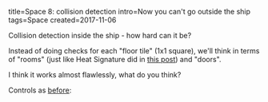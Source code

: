title=Space 8: collision detection
intro=Now you can't go outside the ship
tags=Space
created=2017-11-06

Collision detection inside the ship - how hard can it be?

Instead of doing checks for each "floor tile" (1x1 square),
we'll think in terms of "rooms" (just like Heat Signature did in [this post][hs])
and "doors".

I think it works almost flawlessly, what do you think?

Controls as [before][]:

[hs]: http://www.pentadact.com/2015-11-14-teaching-heat-signatures-ship-generator-to-think-in-sectors/
[before]: space-6-on-a-ship.html

<div>
		<script src="three.js"></script>
		<script src="cannon.js"></script>
		<script src="PointerLockControls-6.js"></script>
		<script>
			// Our Javascript will go here.

var scene = new THREE.Scene();
var camera = new THREE.PerspectiveCamera( 75, 686/460, 0.1, 1e6 );
var renderer = new THREE.WebGLRenderer();
renderer.setSize(  686, 460);
document.querySelector('.post').appendChild( renderer.domElement );

world = new CANNON.World();
world.gravity.set(0,0,0);
world.broadphase = new CANNON.NaiveBroadphase();
world.solver.iterations = 10;

world2 = new CANNON.World();
world2.gravity.set(0,0,-10);
world2.broadphase = new CANNON.NaiveBroadphase();
world2.solver.iterations = 10;

// world.defaultContactMaterial.contactEquationStiffness = 1e6;
// world.defaultContactMaterial.contactEquationRelaxation = 10;
world.defaultContactMaterial.friction = 100;
world.defaultContactMaterial.restitution = 0;

world2.defaultContactMaterial.friction=0;

// 2D Map functions

const map_multiplier=4;

// Class!
// .data is 2d array where 1 means 'can go', 0 means 'can not', 2 means 'special processing needed'
var My2DMap=function(w,h) {
	this.data=[];
	this.w=w*map_multiplier;
	this.h=h*map_multiplier;
	for(var i=0; i<this.w; i++){
		this.data[i]=[];
		for(var j=0; j<this.h; j++){
			this.data[i][j]=1;
		}
	}
	this.emptyCell=function(r,c,value){

	}
	this.addWall=function(type,r,c){
	}
}

var ship={
	w:3,
	h:5,
	cells:
		[[3,3,3],
		 [0,1,0],
		 [1,1,1],
		 [1,1,1],
		 [1,1,1]],
	walls:[//h
		[[3,3,3],
		 [3,0,3],
		 [2,0,2],
		 [0,0,0],
		 [0,0,0],
		 [1,2,1]],
	       //v
		[[3,0,0,3],
		 [0,1,1,0],
		 [1,0,0,1],
		 [2,0,0,2],
		 [1,0,0,1]]],
	};

var ship_plan={
	rooms:[
		{id:0,
			x_pos:0,
			y_pos:0,
			z_pos:0,
			x_size:3,
			y_size:4,
			z_size:1},
		],
}

var b=0.2;
var b2=2*b;
rooms=[
{x0:2-b,y0:-1-b,dx:b2,dy:2+b2},
{x0:b,y0:-b,dx:2-b2,dy:b2},
{x0:-2-b,y0:-1-b,dx:2+b2,dy:2+b2}];
rooms[0].doors={'-x':[],'+x':[],'-y':[],'+y':[]};
rooms[1].doors={'-x':[],'+x':[],'-y':[],'+y':[]};
rooms[2].doors={'-x':[],'+x':[],'-y':[],'+y':[]};
rooms[0].doors['-x'].push({
	room:rooms[1],
	y_min:1,
	y_max:1+b2,
	y_change:-1,
});
rooms[1].doors['+x'].push({
	room:rooms[0],
	y_min:0,
	y_max:1,//too much
	y_change:1,
});
rooms[1].doors['-x'].push({
	room:rooms[2],
	y_min:0,
	y_max:1,//too much
	y_change:1,
});
rooms[2].doors['+x'].push({
	room:rooms[1],
	y_min:1,
	y_max:1+b2,
	y_change:-1,
});
rooms[0].id=0;
rooms[1].id=1;
rooms[2].id=2;

function ship_builder(ship, THREE_scene, CANNON_world){
	var x_origin=ship.h/2.0-0.5;
	var y_origin=ship.w/2.0-0.5;
	var THREE_Geometry, CANNON_body, CANNON_body2;
	var add_box=function(x,y,z,x0,y0,z0,turn_z){
		//note: uses real coords (x fw, y lt, z up)
		var geometry = new THREE.BoxGeometry(x,y,z);
		var cube = new THREE.Mesh( geometry ); // adding material argument might save garbage
		cube.position.set(x0,y0,z0);
		if(turn_z==1){
			cube.rotation.z=Math.PI/4;
		}
		if(turn_z==2){
			cube.rotation.y=Math.PI/4;
		}
		THREE_Geometry.mergeMesh( cube );
		var shape = new CANNON.Box(new CANNON.Vec3(x/2,y/2,z/2));
		var rot=new CANNON.Quaternion();
		if(turn_z==1){
			rot.setFromAxisAngle(new CANNON.Vec3(0,0,1),Math.PI/4);
		}
		if(turn_z==2){
			rot.setFromAxisAngle(new CANNON.Vec3(0,1,0),Math.PI/4);
		}
		CANNON_body.addShape(shape, new CANNON.Vec3(x0,y0,z0), rot);
	};
	var mkbox=function(r,c,up,r0,c0,up0,turn_z){
		//wrapper around above function to pass expected args
		//uses map coords (row, column, floor)
		return add_box(r,c,up,-r0+x_origin,-c0+y_origin,up0,turn_z);
	}
	var floor=function(r,c,ceil=0){
		return mkbox(1, 1, 0.1, r, c, ceil);
	};
	var wwfloor=function(r,c,ceil=0){
		// return mkbox(1, 1, 0.1, r, c, ceil);
		mkbox(0.1, 1, 0.1, r-0.45, c, ceil);
		mkbox(0.1, 1, 0.1, r+0.45, c, ceil);
		mkbox(1, 0.1, 0.1, r, c-0.45, ceil);
		mkbox(1, 0.1, 0.1, r, c+0.45, ceil);
		xceil=ceil?(1-0.05/2):0.05/2;
		mkbox(0.05, 1, 0.05, r, c, xceil);
		mkbox(1, 0.05, 0.05, r, c, xceil);
	};
	var add_cyl=function(r1,r2,len,x0,y0,z0){
		segments = 12;
		//(radiusTop, radiusBottom, height, radiusSegments, heightSegments, openEnded, thetaStart, thetaLength)
		var geometry = new THREE.CylinderGeometry( r1, r2, len, segments );
		var cylinder = new THREE.Mesh( geometry ); // adding material argument might save garbage
		cylinder.rotation.z=-Math.PI/2;
		cylinder.position.set(x0,y0,z0);
		THREE_Geometry.mergeMesh( cylinder );

		// ( radiusTop  radiusBottom  height  numSegments )
		var shape = new CANNON.Cylinder ( r1, r2, len, segments );
		var quat = new CANNON.Quaternion();
		quat.setFromAxisAngle(new CANNON.Vec3(1,0,0),-Math.PI/2);
		var translation = new CANNON.Vec3(0,0,0);
		shape.transformAllPoints(translation,quat);
		quat.setFromAxisAngle(new CANNON.Vec3(0,0,1),-Math.PI/2);
		shape.transformAllPoints(translation,quat);
		CANNON_body.addShape(shape, new CANNON.Vec3(x0,y0,z0));
	};
	var engine=function(r,c){
		return add_cyl(0.4, 0.5, 1, -r+x_origin, -c+y_origin, 0.5);
	};
	var wall=[
		function(r,c){//h
		return mkbox(0.1, 1, 1, r, c, 0.5);
		},
		function(r,c){//v
		return mkbox(1, 0.1, 1, r, c, 0.5);
		}];
	var wwall=[
		function(r,c){//h
			mkbox(0.1, 1, 0.33, r, c, 0.33/2);
			mkbox(0.1, 1, 0.33, r, c, 1-0.33/2);
			mkbox(0.1, 0.33, 0.34, r, c-0.335, 0.5);
			mkbox(0.1, 0.33, 0.34, r, c+0.335, 0.5);
		},
		function(r,c){//v
			mkbox(1, 0.1, 0.33, r, c, 0.33/2);
			mkbox(1, 0.1, 0.33, r, c, 1-0.33/2);
			mkbox(0.33, 0.1, 0.34, r-0.335, c, 0.5);
			mkbox(0.33, 0.1, 0.34, r+0.335, c, 0.5);
		}];
	var www_w=0.05;
	var wwwall=[
		function(r,c){//h
			mkbox(www_w, 1, www_w, r, c, 0.05);
			mkbox(www_w, 1, www_w, r, c, 0.95);
			mkbox(www_w, www_w, 1, r, c-0.45, 0.5);
			mkbox(www_w, www_w, 1, r, c+0.45, 0.5);
			mkbox(0.05, 1, 0.05, r, c, 0.5);
			mkbox(0.05, 0.05, 1, r, c, 0.5);
		},
		function(r,c){//v
			mkbox(1, www_w, www_w, r, c, 0.05);
			mkbox(1, www_w, www_w, r, c, 0.95);
			mkbox(www_w, www_w, 1, r-0.45, c, 0.5);
			mkbox(www_w, www_w, 1, r+0.45, c, 0.5);
			mkbox(1, 0.05, 0.05, r, c, 0.5);
			mkbox(0.05, 0.05, 1, r, c, 0.5);
		}];
	var dock1=function(r,c){
			var w1=www_w/2/Math.sqrt(2);
			mkbox(w1, w1, 0.5, r-0.75+www_w/4, c-0.5-www_w/4, 0.5,1);
			mkbox(w1, w1, 0.5, r-0.75+www_w/4, c-0.5+www_w/4, 0.5,1);
			mkbox(2*w1, 2*w1, 0.5, r-0.75-www_w/4, c+0.5, 0.5,1);
			mkbox(w1, 0.5, w1, r-0.75, c, 1-www_w/4,2);
			mkbox(w1, 0.5, w1, r-0.75, c, 1+www_w/4,2);
			mkbox(2*w1, 0.5, 2*w1, r-0.75, c, 0,2);
		}
	var dock3=function(r,c){
			var w1=www_w/2/Math.sqrt(2);
			mkbox(w1, w1, 0.5, r+0.75+www_w/4, c+0.5-www_w/4, 0.5,1);
			mkbox(w1, w1, 0.5, r+0.75+www_w/4, c+0.5+www_w/4, 0.5,1);
			mkbox(2*w1, 2*w1, 0.5, r+0.75-www_w/4, c-0.5, 0.5,1);
			mkbox(w1, 0.5, w1, r+0.75, c, 0-www_w/4,2);
			mkbox(w1, 0.5, w1, r+0.75, c, 0+www_w/4,2);
			mkbox(2*w1, 0.5, 2*w1, r+0.75, c, 1,2);
		}
	var THREE_Geometry = new THREE.Geometry();
	// var material = new THREE.MeshBasicMaterial( { color: 0x00ff00 } );
	var CANNON_body = new CANNON.Body({ mass: 1 });
	var map = new My2DMap(ship.w,ship.h);
	//cells
	for(var r=0;r<ship.h;r++){
		for(var c=0;c<ship.w;c++){
			switch(ship.cells[r][c]){
				case 1:
					floor(r,c);
					floor(r,c,1);
				break;
				case 3:
					wwfloor(r,c);
					wwfloor(r,c,1);
				break;
				case 5:
					engine(r,c);
				break;
				case 7:
					dock1(r,c);
				break;
				case 8:
					dock3(r,c);
				break;
			}
		}
	}
	//horiz walls
	for(var c=0;c<ship.w;c++){
		for(var r=0;r<=ship.h;r++){
			switch(ship.walls[0][r][c]){
				case 1:
					wall[0](r-0.5,c);
				break;
				case 2:
					wwall[0](r-0.5,c);
				break;
				case 3:
					wwwall[0](r-0.5,c);
				break;
			}
		}
	}
	//vert walls
	for(var c=0;c<=ship.w;c++){
		for(var r=0;r<ship.h;r++){
			switch(ship.walls[1][r][c]){
				case 1:
					wall[1](r,c-0.5);
				break;
				case 2:
					wwall[1](r,c-0.5);
				break;
				case 3:
					wwwall[1](r,c-0.5);
				break;
			}
		}
	}
	// return boxes;
	var mat = new THREE.MeshLambertMaterial( );
	var mesh = new THREE.Mesh( THREE_Geometry, mat);
	THREE_scene.add( mesh );
	CANNON_world.addBody(CANNON_body);
	return [mesh,CANNON_body];
};

function random_ship(){
	var range_rand=function(a,b){
		return Math.floor(Math.random()*(b-a)+a);
	}
	var w=7;
	// var h=range_rand(3,15);
	var h=10;
	var cells=[];
	var walls1=[];
	var walls0=[];
	lastrow=[0,0,0,0,0,0,0];
	for (var x=0;x<h;x++){
		var d=range_rand(1,4);
		if(x==0) d=3;
		var f=(x==0?3:1);
		switch(range_rand(1,5)){
			case 1:
				cells.push([0,0,0,f,0,0,0]);
				walls1.push([0,0,0,d,d,0,0,0]);
			break;
			case 2:
				cells.push([0,0,f,f,f,0,0]);
				walls1.push([0,0,d,0,0,d,0,0]);
			break;
			case 3:
				cells.push([0,f,f,f,f,f,0]);
				walls1.push([0,d,0,0,0,0,d,0]);
			break;
			case 4:
				cells.push([f,f,f,f,f,f,f]);
				walls1.push([d,0,0,0,0,0,0,d]);
			break;
		}
		thisrow=cells[cells.length-1];
		w0=[];
		for(var y=0;y<w;y++){
			w0.push((!thisrow[y]==!lastrow[y])?0:(x==0?3:1));
	        }
		walls0.push(w0);
		lastrow=thisrow;
	}
	w0=[];
	for(var y=0;y<w;y++){
		w0.push((thisrow[y]==0||y==3)?0:1);
	}
	walls0.push(w0);
	// cells[cells.length-1][3]=8;
	return {
		w:w,
		h:h,
		cells:cells,
		walls:[walls0,walls1]
	};
}

function lturn(x,y,z){
	// var v=ship[0].localToWorld(new THREE.Vector3( x, y, z ));
	// v=v.sub(ship[0].position);
	// v.multiplyScalar(0.1);
	// ship[1].angularVelocity=ship[1].angularVelocity.vadd(v);
	var v=c_ship[0].localToWorld(new THREE.Vector3( x, y, z ));
	v=v.sub(c_ship[0].position);
	v.multiplyScalar(0.1);
	c_ship[1].angularVelocity=c_ship[1].angularVelocity.vadd(v);
}

function pturn(x,y,z){
	var v=player[0].localToWorld(new THREE.Vector3( x, y, z ));
	v=v.sub(ship[0].position);
	v=v.sub(player[0].position);
	v.multiplyScalar(0.1);
	// ship[1].angularVelocity.vadd(new CANNON.Vec3(v.x,v.y,v.z));
	player[1].angularVelocity=player[1].angularVelocity.vadd(v);
	// ship[1].angularVelocity.set(v.x*mod,v.y*mod,v.z*mod);
}

function lmove(x,y,z){
	mod=0.1;
	//ship[1].applyLocalImpulse(new CANNON.Vec3(x*mod,y*mod,z*mod),new CANNON.Vec3( 0, 0, 0 ))
	c_ship[1].applyLocalImpulse(new CANNON.Vec3(x*mod,y*mod,z*mod),new CANNON.Vec3( 0, 0, 0 ))
}


function pmove(x,y,z){
	mod=0.1;
	player[0].translateX(x*mod);
	player[0].translateY(y*mod);
	player[0].translateZ(z*mod);
	new_x=player[0].position.x-player[1].room.x0;
	new_y=player[0].position.y-player[1].room.y0;
	if(new_x<0){
		for(var d=0;d<player[1].room.doors['-x'].length;d++){
			if(player[1].y<=player[1].room.doors['-x'][d].y_max && player[1].y>=player[1].room.doors['-x'][d].y_min){
				player[1].y+=player[1].room.doors['-x'][d].y_change;
				player[1].room=player[1].room.doors['-x'][d].room;
				player[1].x=player[1].room.dx-new_x;
				new_y=player[1].y;
			}
		}
	} else if(new_x>player[1].room.dx){
		for(var d=0;d<player[1].room.doors['+x'].length;d++){
			if(player[1].y<=player[1].room.doors['+x'][d].y_max && player[1].y>=player[1].room.doors['+x'][d].y_min){
				player[1].x=new_x-player[1].room.dx;
				player[1].y+=player[1].room.doors['+x'][d].y_change;
				player[1].room=player[1].room.doors['+x'][d].room;
				new_y=player[1].y;
			}
		}
	} else
		player[1].x=new_x;
	if(new_y<0){
	} else if(new_y>player[1].room.dy){
	} else
		player[1].y=new_y;
	player[0].position.x=player[1].room.x0+player[1].x;
	player[0].position.y=player[1].room.y0+player[1].y;
}

ship=(ship_builder(ship,scene,world,world2));
ship2=(ship_builder(random_ship(),scene,world,world2));
ship2[1].position.x=10;
// var axisHelper = new THREE.AxisHelper( 5 );
// ship[0].add( axisHelper );
ship[1].angularDamping = 0.5;
ship[1].linearDamping = 0.5;
c_ship=ship;
ship2[1].angularDamping = 0.5;
ship2[1].linearDamping = 0.5;
// ship[1].angularVelocity.set(0.1,0.2,0.3);
// ship[1].angularVelocity.set(0.0,0.0,0.5);

const pointLight =
  new THREE.PointLight(0xFFFFFF);

  // set its position
  pointLight.position.x = 0;
  pointLight.position.y = 0;
  pointLight.position.z = 0.75;

  // add to the scene
  ship[0].add(pointLight);

  var light = new THREE.AmbientLight( 0x404040 ); // soft white light
  // var light = new THREE.HemisphereLight( 0xffffbb, 0x080820, 1 );
  scene.add( light );

  geometry = new THREE.BoxGeometry( 1, 1, 1 );
  material = new THREE.MeshBasicMaterial( { color: 0xff0000, wireframe: true } );
  mesh = new THREE.Mesh( geometry, material );
  scene.add( mesh );
  shape = new CANNON.Box(new CANNON.Vec3(0.5,0.5,0.5));
  mass = 1;
  body = new CANNON.Body({
	  mass: 1
  });
body.addShape(shape);
body.angularVelocity.set(0,10,0);
body.angularDamping = 0.5;
body.linearDamping = 0.5;
body.position.x=20;
world.addBody(body);


// var localPivotA = new CANNON.Vec3(1, 0, 0);
// var localPivotB = new CANNON.Vec3(-1, 0, 0);
// var constraint = new CANNON.PointToPointConstraint(body, localPivotA, ship[1], localPivotB);
// world.addConstraint(constraint);

fix_coord=['x','x','y','y','z','z'];
val_coord=[-1,1,   -1,1,   -1,1];
fix_mul=1e5;
star_size=fix_mul/1e3*3;
var frand=function(){
	return Math.random()*2*fix_mul-fix_mul;
}
mat2 = new THREE.MeshBasicMaterial( { color: 0xffffff} );
for (var f=0;f<6;f++){
	for (var i=0;i<100;i++){
		var g1=new THREE.BoxGeometry( star_size, star_size, star_size );
		var cube = new THREE.Mesh( g1, mat2 ); // adding material argument might save garbage
		cube.position.set(frand(),frand(),frand());
		// cube.position.set(10,0,0);
		cube.position[fix_coord[f]]=val_coord[f]*fix_mul;
		  scene.add( cube );
	}
}

// var geometry = new THREE.Geometry();
// var material = new THREE.MeshBasicMaterial( { color: 0x00ff00 } );
// body = new CANNON.Body({ mass: 1 });
// // add_box(1,2,3,0,0,0,geometry,body);
// var cube = new THREE.Mesh( geometry, material );
// var axisHelper = new THREE.AxisHelper( 5 );
// cube.add( axisHelper );
// scene.add( cube );
// body.angularVelocity.set(0,10,0);
// body.angularDamping = 0.1;
// world.addBody(body);

// camera.position.z = 0.5
// camera.position.x = -3.5
camera.rotation.z = -Math.PI/2
camera.rotation.y = -Math.PI/2
// ship[0].add(camera);
player=PointerLockControls( camera, ship[0], world2, renderer.domElement );
player[1]={
	x:-rooms[1].x0,
	y:-rooms[1].y0,
	w:{x:0,y:0}
}
player[1].room=rooms[1];
pmove(0,0,0);

// var orto_co = new CANNON.RotationalEquation(player[1],ship[1], {axisA:CANNON.Vec3(0,0,1),axisB:CANNON.Vec3(1,0,0)});
// co={update:function(){},equations:[orto_co]};
// world2.addConstraint(co);
// var orto_co = new CANNON.RotationalEquation(player[1],ship[1], {axisA:CANNON.Vec3(0,0,1),axisB:CANNON.Vec3(0,1,0)});
// co={update:function(){},equations:[orto_co]};
// world2.addConstraint(co);

canvas=renderer.domElement;
canvas.onclick=function(){ canvas.requestPointerLock(); };


buttons=[];
document.addEventListener( 'keyup', function(e){buttons[e.keyCode]=false;});
document.addEventListener( 'keydown', function(e){ buttons[e.keyCode]=true; });
function controls(){
	       if(buttons[38]){ //up
		       lturn(0,-1,0)
	       }
	       if(buttons[37]){ //left
		       lturn(0,0,1)
	       }
	       if(buttons[40]){ //down
		       lturn(0,1,0)
	       }
	       if(buttons[39]){ //right
		       lturn(0,0,-1)
	       }
	       if(buttons[87]){ //w
		       lmove(1,0,0)
	       }
	       if(buttons[65]){ //a
		       lmove(0,1,0)
	       }
	       if(buttons[83]){ //s
		       lmove(-1,0,0)
	       }
	       if(buttons[68]){ //d
		       lmove(0,-1,0)
	       }
	       if(buttons[81]){ //q
		       lturn(-1,0,0)
	       }
	       if(buttons[69]){ //e
		       lturn(1,0,0)
	       }
	       if(buttons[82]){ //r
		       lmove(0,0,1)
	       }
	       if(buttons[70]){ //f
		       lmove(0,0,-1)
	       }
	       if(buttons[89]){ //y
	        // body.locallyTranslate(new BABYLON.Vector3(0.01, 0, 0));
		       pmove(0.1,0,0)
	       }
	       if(buttons[71]){ //g
               // body.locallyTranslate(new BABYLON.Vector3(0, 0.01, 0));
		       pmove(0,0.1,0)
	       }
	       if(buttons[72]){ //h
		       pmove(-0.1,0,0)
	       }
	       if(buttons[74]){ //j
               // body.locallyTranslate(new BABYLON.Vector3(0, -0.01, 0));
		       pmove(0,-0.1,0)
	       }
	       if(buttons[32]){ //space
		       // // ship[1].applyForce()
		       // var mod=0.002;
		       // var box_corner=body.pointToWorldFrame(new CANNON.Vec3( 0.5, -0.5, 0 ));
		       // var ship_point=ship[1].pointToWorldFrame(new CANNON.Vec3( 2.5, 0.5, 0.5 ));
		       // var ship_to_box=ship_point.vsub(box_corner);//.scale(-mod);
		       // ship_to_box.normalize();
		       // ship_to_box=ship_to_box.scale(-mod);
		       // console.log(ship_to_box.length());
		       // var box_to_ship=ship_to_box.negate();
	               // ship[1].applyImpulse(ship_to_box,ship_point);
	               // body.applyImpulse(box_to_ship,box_corner);
		       // var box_corner=body.pointToWorldFrame(new CANNON.Vec3( 0.5, 0.5, 0 ));
		       // var ship_point=ship[1].pointToWorldFrame(new CANNON.Vec3( 2.5, -0.5, 0.5 ));
		       // var ship_to_box=ship_point.vsub(box_corner);//.scale(-mod);
		       // ship_to_box.normalize();
		       // ship_to_box=ship_to_box.scale(-mod);
		       // console.log(ship_to_box.length());
		       // var box_to_ship=ship_to_box.negate();
	               // ship[1].applyImpulse(ship_to_box,ship_point);
	               // body.applyImpulse(box_to_ship,box_corner);

		       var mod=0.003;
		       var len=0;
		       var offset=-0.05/2;//-0.0003/2;

		       var ship_point=ship[1].pointToWorldFrame(new CANNON.Vec3( 2.5-offset, 0.5, 0.5 ));
		       var ship2_point=ship2[1].pointToWorldFrame(new CANNON.Vec3( -5+offset, 0.5, 0.5 ));
		       var a_to_b=ship_point.vsub(ship2_point);//.scale(-mod);
		       // a_to_b.normalize();
		       a_to_b=a_to_b.scale(-mod);
		       var b_to_a=a_to_b.negate();
	               ship[1].applyImpulse(a_to_b,ship_point);
	               ship2[1].applyImpulse(b_to_a,ship2_point);
		       len+=(a_to_b.length());

		       var ship_point=ship[1].pointToWorldFrame(new CANNON.Vec3( 2.5-offset, -0.5, 0.5 ));
		       var ship2_point=ship2[1].pointToWorldFrame(new CANNON.Vec3( -5+offset, -0.5, 0.5 ));
		       var a_to_b=ship_point.vsub(ship2_point);//.scale(-mod);
		       // a_to_b.normalize();
		       a_to_b=a_to_b.scale(-mod);
		       var b_to_a=a_to_b.negate();
	               ship[1].applyImpulse(a_to_b,ship_point);
	               ship2[1].applyImpulse(b_to_a,ship2_point);
		       len+=(a_to_b.length());

		       var ship_point=ship[1].pointToWorldFrame(new CANNON.Vec3( 2.5-offset, 0, 1 ));
		       var ship2_point=ship2[1].pointToWorldFrame(new CANNON.Vec3( -5+offset, 0, 1 ));
		       var a_to_b=ship_point.vsub(ship2_point);//.scale(-mod);
		       // a_to_b.normalize();
		       a_to_b=a_to_b.scale(-mod);
		       var b_to_a=a_to_b.negate();
	               ship[1].applyImpulse(a_to_b,ship_point);
	               ship2[1].applyImpulse(b_to_a,ship2_point);
		       len+=(a_to_b.length());

		       var ship_point=ship[1].pointToWorldFrame(new CANNON.Vec3( 2.5-offset, 0, 0 ));
		       var ship2_point=ship2[1].pointToWorldFrame(new CANNON.Vec3( -5+offset, 0, 0 ));
		       var a_to_b=ship_point.vsub(ship2_point);//.scale(-mod);
		       // a_to_b.normalize();
		       a_to_b=a_to_b.scale(-mod);
		       var b_to_a=a_to_b.negate();
	               ship[1].applyImpulse(a_to_b,ship_point);
	               ship2[1].applyImpulse(b_to_a,ship2_point);
		       len+=(a_to_b.length());

		       console.log(len);

	       }
	       if(buttons[67]){ //c
		       // lmove(1,0,0)
		       if(player[0].parent!=ship[0]){
			       player[0].parent=ship[0];
			       pointLight.parent=ship[0];
			c_ship=ship;
			       ship_point=ship[0].position;
			       ship2_point=ship2[0].position;
			       player[0].position.sub(ship_point.sub(ship2_point));
		       }
	       }
	       if(buttons[86]){ //v
		       // lmove(1,0,0)
		       if(player[0].parent!=ship2[0]){
			       player[0].parent=ship2[0];
			       pointLight.parent=ship2[0];
			c_ship=ship2;
			       ship_point=ship[0].position;
			       ship2_point=ship2[0].position;
			       player[0].position.add(ship_point.sub(ship2_point));
		       }
	       }
}

function render() {
	requestAnimationFrame( render );
	// cube.rotation.x += 0.1;
	// cube.rotation.y += 0.01;
	// cube.rotation.z += 0.001;
	controls();
	   // player[1].applyLocalForce(new CANNON.Vec3(0,0,-1), new CANNON.Vec3(0,0,0));
	         world.step(1/60);
	         // world2.step(1/60);

		   // Copy coordinates from Cannon.js to Three.js
	   // cube.position.copy(body.position);
	   mesh.position.copy(body.position);
	   ship[0].position.copy(ship[1].position);
	   ship2[0].position.copy(ship2[1].position);
	   // player[0].position.copy(player[1].position);
	   // cube.quaternion.copy(body.quaternion);
	   mesh.quaternion.copy(body.quaternion);
	   // mesh.quaternion.copy(player[0].children[0].getWorldQuaternion());
	   ship[0].quaternion.copy(ship[1].quaternion);
	   ship2[0].quaternion.copy(ship2[1].quaternion);
	   // player[0].quaternion.copy(player[1].quaternion);

	renderer.render( scene, camera );
}
render();

		</script>
</div>
